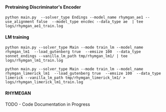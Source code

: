 


#### Pretraining Discriminator's Encoder

```
python main.py  --solver_type Endings --model_name rhymgan_ae1 --use_alignment false  --model_type encdec --data_type ae  | tee logs/rhymgan_ae1_train.log
```

#### LM training


```
python main.py --solver_type Main --mode train_lm --model_name rhymgan_lm1  --load_gutenberg true  --emsize 100  --data_type sonnet_endings --vanilla_lm_path tmp/rhymgan_lm1/ | tee logs/rhymgan_lm1_train.log
```

```
python main.py --solver_type Main --mode train_lm --model_name rhymgan_limerick_lm1  --load_gutenberg true  --emsize 100  --data_type limerick --vanilla_lm_path tmp/rhymgan_limerick_lm1/ > logs/rhymgan_limerick_lm1_train.log
```

#### RHYMEGAN

TODO - Code Documentation in Progress